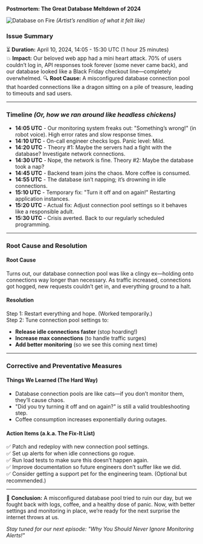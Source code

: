 **Postmortem: The Great Database Meltdown of 2024**

![Database on Fire](https://example.com/database_fire_diagram.png) *(Artist’s rendition of what it felt like)*

### **Issue Summary**
⏳ **Duration:** April 10, 2024, 14:05 - 15:30 UTC (1 hour 25 minutes)  
💥 **Impact:** Our beloved web app had a mini heart attack. 70% of users couldn’t log in, API responses took forever (some never came back), and our database looked like a Black Friday checkout line—completely overwhelmed.
🔍 **Root Cause:** A misconfigured database connection pool that hoarded connections like a dragon sitting on a pile of treasure, leading to timeouts and sad users.

---

### **Timeline** *(Or, how we ran around like headless chickens)*
- **14:05 UTC** - Our monitoring system freaks out: "Something’s wrong!" (in robot voice). High error rates and slow response times.
- **14:10 UTC** - On-call engineer checks logs. Panic level: Mild.
- **14:20 UTC** - Theory #1: Maybe the servers had a fight with the database? Investigate network connections. 
- **14:30 UTC** - Nope, the network is fine. Theory #2: Maybe the database took a nap? 
- **14:45 UTC** - Backend team joins the chaos. More coffee is consumed.
- **14:55 UTC** - The database isn’t napping; it’s drowning in idle connections. 
- **15:10 UTC** - Temporary fix: "Turn it off and on again!" Restarting application instances.
- **15:20 UTC** - Actual fix: Adjust connection pool settings so it behaves like a responsible adult.
- **15:30 UTC** - Crisis averted. Back to our regularly scheduled programming.

---

### **Root Cause and Resolution**
#### **Root Cause**
Turns out, our database connection pool was like a clingy ex—holding onto connections way longer than necessary. As traffic increased, connections got hogged, new requests couldn’t get in, and everything ground to a halt. 

#### **Resolution**
Step 1: Restart everything and hope. (Worked temporarily.)  
Step 2: Tune connection pool settings to:
- **Release idle connections faster** (stop hoarding!)
- **Increase max connections** (to handle traffic surges)
- **Add better monitoring** (so we see this coming next time)

---

### **Corrective and Preventative Measures**
#### **Things We Learned (The Hard Way)**
- Database connection pools are like cats—if you don’t monitor them, they’ll cause chaos.
- "Did you try turning it off and on again?" is still a valid troubleshooting step.
- Coffee consumption increases exponentially during outages.

#### **Action Items (a.k.a. The Fix-It List)**
✅ Patch and redeploy with new connection pool settings.  
✅ Set up alerts for when idle connections go rogue.  
✅ Run load tests to make sure this doesn’t happen again.  
✅ Improve documentation so future engineers don’t suffer like we did.  
✅ Consider getting a support pet for the engineering team. (Optional but recommended.)

---

🎉 **Conclusion:**
A misconfigured database pool tried to ruin our day, but we fought back with logs, coffee, and a healthy dose of panic. Now, with better settings and monitoring in place, we’re ready for the next surprise the internet throws at us.

*Stay tuned for our next episode: "Why You Should Never Ignore Monitoring Alerts!"*


